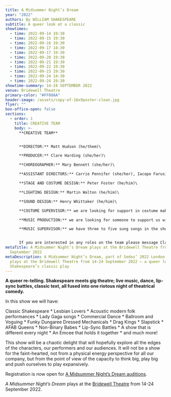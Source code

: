 ```yaml
---
title: A Midsummer Night’s Dream
year: "2022"
authors: By WILLIAM SHAKESPEARE
subtitle: A queer look at a classic
showtimes:
  - time: 2022-09-14 19:30
  - time: 2022-09-15 19:30
  - time: 2022-09-16 19:30
  - time: 2022-09-17 14:30
  - time: 2022-09-17 19:30
  - time: 2022-09-20 19:30
  - time: 2022-09-21 19:30
  - time: 2022-09-22 19:30
  - time: 2022-09-23 19:30
  - time: 2022-09-24 14:30
  - time: 2022-09-24 19:30
showtime-summary: 14-24 SEPTEMBER 2022
venue: Bridewell Theatre
primary-color: "#FF00AA"
header-image: /assets/copy-of-16x9poster-clean.jpg
flyer: ""
box-office-open: false
sections:
  - order: 1
    title: CREATIVE TEAM
    body: >-
      **CREATIVE TEAM**


      **DIRECTOR:** Matt Hudson (he/them)\

      **PRODUCER:** Clare Harding (she/her)\

      **CHOREOGRAPHER:** Mary Bennett (she/her)\

      **ASSISTANT DIRECTORS:** Carrie Pennifer (she/her), Iacopo Farusi (he/him)\

      **STAGE AND COSTUME DESIGN:** Peter Foster (he/him)\

      **LIGHTING DESIGN:** Martin Walton (he/him)\

      **SOUND DESIGN:** Henry Whittaker (he/him)\

      **COSTUME SUPERVISOR:** we are looking for support in costume making, sourcing and organising\

      **MUSIC PRODUCTION:** we are looking for someone to support us with music production and creating tracks\

      **MUSIC SUPERVISOR:** we have three to five sung songs in the show and are looking for someone/people to teach the music and support the team


      If you are interested in any roles on the team please message Clare and Matt at [midsummer@sedos.co.uk](mailto:midsummer@sedos.co.uk)
metaTitle: A Midsummer Night’s Dream plays at the Bridewell Theatre from 14-24
  September 2022
metaDescription: A Midsummer Night’s Dream, part of Sedos’ 2022 London season,
  plays at the Bridewell Theatre from 14-24 September 2022 – a queer look at
  Shakespeare’s classic play
---
```

**A queer re-telling. Shakespeare meets gig theatre; live music, dance, lip-sync battles, classic text, all fused into one riotous night of theatrical comedy.**

In this show we will have:

Classic Shakespeare \* Lesbian Lovers \* Acoustic modern folk performances \* Lady Gaga songs \* Commercial Dance \* Ballroom and Voguing \* Funky Dungaree Dressed Mechanicals \* Drag Kings \* Slapstick \* AFAB Queens \* Non-Binary Babes \* Lip-Sync Battles \* A show that is different every night \* An Emcee that holds it together \* and much more!

This show will be a chaotic delight that will hopefully explore all the edges of the characters, our performers and our audiences. It will not be a show for the faint-hearted, not from a physical energy perspective for all our company, but from the point of view of the capacity to think big, play big and push ourselves to play expansively.

Registration is now open for [A Midsummer Night’s Dream auditions](https://sedos.co.uk/events/a-midsummer-night-s-dream-workshop-and-auditions). 

*A Midsummer Night’s Dream* plays at the [Bridewell Theatre](https://sedos.co.uk/venues/bridewell) from 14-24 September 2022.
